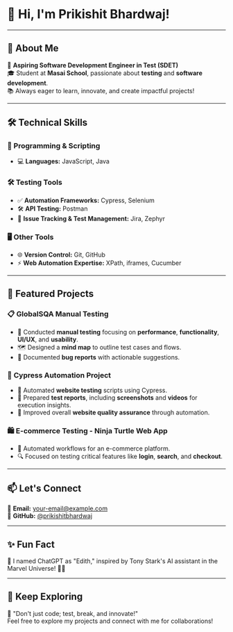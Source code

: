 # 👋 Hi, I'm Prikishit Bhardwaj!  

---

## 🚀 About Me  
🌟 **Aspiring Software Development Engineer in Test (SDET)**  
🎓 Student at **Masai School**, passionate about **testing** and **software development**.  
📚 Always eager to learn, innovate, and create impactful projects!  

---

## 🛠️ Technical Skills  

### 🚦 Programming & Scripting  
- 💻 **Languages:** JavaScript, Java  

### 🛠️ Testing Tools  
- ✅ **Automation Frameworks:** Cypress, Selenium  
- 🛠️ **API Testing:** Postman  
- 🔗 **Issue Tracking & Test Management:** Jira, Zephyr  

### 🖥️ Other Tools  
- 🌐 **Version Control:** Git, GitHub  
- ⚡ **Web Automation Expertise:** XPath, iframes, Cucumber  

---

## 🌟 Featured Projects  

### 📋 **GlobalSQA Manual Testing**  
- 🧪 Conducted **manual testing** focusing on **performance**, **functionality**, **UI/UX**, and **usability**.  
- 🗺️ Designed a **mind map** to outline test cases and flows.  
- 🐛 Documented **bug reports** with actionable suggestions.  

### 🧪 **Cypress Automation Project**  
- 🤖 Automated **website testing** scripts using Cypress.  
- 📄 Prepared **test reports**, including **screenshots** and **videos** for execution insights.  
- 🚀 Improved overall **website quality assurance** through automation.  

### 🛍️ **E-commerce Testing - Ninja Turtle Web App**  
- 🛒 Automated workflows for an e-commerce platform.  
- 🔍 Focused on testing critical features like **login**, **search**, and **checkout**.  

---

## 📫 Let's Connect  

💌 **Email:** [your-email@example.com](mailto:your-email@example.com)  
🖤 **GitHub:** [@prikishitbhardwaj](https://github.com/prikishitbhardwaj)  

---

## ✨ Fun Fact  

🧠 I named ChatGPT as "Edith," inspired by Tony Stark's AI assistant in the Marvel Universe! 🦸‍♂️  

---

## 🌟 Keep Exploring  

🎯 "Don't just code; test, break, and innovate!"  
Feel free to explore my projects and connect with me for collaborations!  
